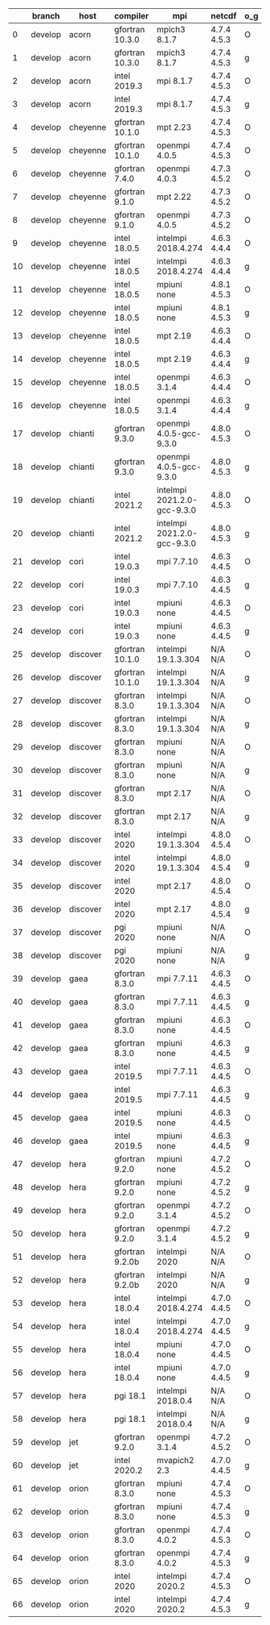 |    | branch   | host     | compiler        | mpi                         | netcdf      | o_g   | os     | build   | u_pass   | u_fail   | s_pass   | s_fail   | e_pass   | e_fail   | nuopc_pass   | nuopc_fail   | artifacts_hash                                                                                                                                                        | modified                   |
|----|----------|----------|-----------------|-----------------------------|-------------|-------|--------|---------|----------|----------|----------|----------|----------|----------|--------------|--------------|-----------------------------------------------------------------------------------------------------------------------------------------------------------------------|----------------------------|
|  0 | develop  | acorn    | gfortran 10.3.0 | mpich3 8.1.7                | 4.7.4 4.5.3 | O     | Linux  | pass    | 13685    | 0        | 49       | 0        | 80       | 0        | 50           | 0            | [artifacts](https://github.com/esmf-org/esmf-test-artifacts/tree/7a03fb23a38b5b2ed7ad17ea6aea3ec8cae7bb35/develop/acorn/gfortran/10.3.0/O/mpich3/8.1.7)               | 2022-03-13 23:07:41.412723 |
|  1 | develop  | acorn    | gfortran 10.3.0 | mpich3 8.1.7                | 4.7.4 4.5.3 | g     | Linux  | pass    | 13685    | 0        | 49       | 0        | 80       | 0        | 50           | 0            | [artifacts](https://github.com/esmf-org/esmf-test-artifacts/tree/aa49dcacad32ea4ff00e6f7a26ac0001b8a74e91/develop/acorn/gfortran/10.3.0/g/mpich3/8.1.7)               | 2022-03-13 23:07:41.412665 |
|  2 | develop  | acorn    | intel 2019.3    | mpi 8.1.7                   | 4.7.4 4.5.3 | O     | Linux  | pass    | 13685    | 0        | 49       | 0        | 80       | 0        | 50           | 0            | [artifacts](https://github.com/esmf-org/esmf-test-artifacts/tree/05fcf2c5d3b3aa7393dc194ad87671e54f1937d3/develop/acorn/intel/2019.3/O/mpi/8.1.7)                     | 2022-03-13 23:07:41.412715 |
|  3 | develop  | acorn    | intel 2019.3    | mpi 8.1.7                   | 4.7.4 4.5.3 | g     | Linux  | pass    | 13685    | 0        | 49       | 0        | 80       | 0        | 50           | 0            | [artifacts](https://github.com/esmf-org/esmf-test-artifacts/tree/6e5497f29eb8f72ff26b182c9657c64cbc29d322/develop/acorn/intel/2019.3/g/mpi/8.1.7)                     | 2022-03-13 23:07:41.412728 |
|  4 | develop  | cheyenne | gfortran 10.1.0 | mpt 2.23                    | 4.7.4 4.5.3 | O     | Linux  | pass    | 13685    | 0        | 49       | 0        | 80       | 0        | 50           | 0            | [artifacts](https://github.com/esmf-org/esmf-test-artifacts/tree/f912bca5e563a581b45c0422c07b1e2e71beaedc/develop/cheyenne/gfortran/10.1.0/O/mpt/2.23)                | 2022-03-13 22:09:22.371986 |
|  5 | develop  | cheyenne | gfortran 10.1.0 | openmpi 4.0.5               | 4.7.4 4.5.3 | O     | Linux  | pass    | 13685    | 0        | 49       | 0        | 80       | 0        | 50           | 0            | [artifacts](https://github.com/esmf-org/esmf-test-artifacts/tree/044ba5ba11eaa64f3ccf474f70f4c7e806d9d712/develop/cheyenne/gfortran/10.1.0/O/openmpi/4.0.5)           | 2022-03-13 22:09:22.371951 |
|  6 | develop  | cheyenne | gfortran 7.4.0  | openmpi 4.0.3               | 4.7.3 4.5.2 | O     | Linux  | pass    | 13685    | 0        | 49       | 0        | 80       | 0        | 50           | 0            | [artifacts](https://github.com/esmf-org/esmf-test-artifacts/tree/e1df2111c75162db6e2a25f5e38e4023a4e3e85b/develop/cheyenne/gfortran/7.4.0/O/openmpi/4.0.3)            | 2022-03-13 22:09:22.372023 |
|  7 | develop  | cheyenne | gfortran 9.1.0  | mpt 2.22                    | 4.7.3 4.5.2 | O     | Linux  | pass    | 13685    | 0        | 49       | 0        | 80       | 0        | 50           | 0            | [artifacts](https://github.com/esmf-org/esmf-test-artifacts/tree/1c04dac7a2052d762e47fe42a4400c31904b33f6/develop/cheyenne/gfortran/9.1.0/O/mpt/2.22)                 | 2022-03-13 22:09:22.371999 |
|  8 | develop  | cheyenne | gfortran 9.1.0  | openmpi 4.0.5               | 4.7.3 4.5.2 | O     | Linux  | pass    | 13685    | 0        | 49       | 0        | 80       | 0        | 49           | 1            | [artifacts](https://github.com/esmf-org/esmf-test-artifacts/tree/2b867585932d91c92e4b768e91151e8f7ae5a4d2/develop/cheyenne/gfortran/9.1.0/O/openmpi/4.0.5)            | 2022-03-13 22:09:22.372015 |
|  9 | develop  | cheyenne | intel 18.0.5    | intelmpi 2018.4.274         | 4.6.3 4.4.4 | O     | Linux  | pass    | 13685    | 0        | 49       | 0        | 80       | 0        | 50           | 0            | [artifacts](https://github.com/esmf-org/esmf-test-artifacts/tree/066bba4859463b854e0897858e8b75283756b76f/develop/cheyenne/intel/18.0.5/O/intelmpi/2018.4.274)        | 2022-03-13 22:09:22.372019 |
| 10 | develop  | cheyenne | intel 18.0.5    | intelmpi 2018.4.274         | 4.6.3 4.4.4 | g     | Linux  | pass    | 13685    | 0        | 49       | 0        | 80       | 0        | 50           | 0            | [artifacts](https://github.com/esmf-org/esmf-test-artifacts/tree/386ef7e7120e213f039fefc5d600d2856991ea84/develop/cheyenne/intel/18.0.5/g/intelmpi/2018.4.274)        | 2022-03-13 22:09:22.372007 |
| 11 | develop  | cheyenne | intel 18.0.5    | mpiuni none                 | 4.8.1 4.5.3 | O     | Linux  | pass    | 12158    | 0        | 8        | 0        | 43       | 0        | 0            | 50           | [artifacts](https://github.com/esmf-org/esmf-test-artifacts/tree/821726b7933afd7eb963317f5b8694f2efd2ef60/develop/cheyenne/intel/18.0.5/O/mpiuni/none)                | 2022-03-13 22:09:22.371990 |
| 12 | develop  | cheyenne | intel 18.0.5    | mpiuni none                 | 4.8.1 4.5.3 | g     | Linux  | pass    | 12158    | 0        | 8        | 0        | 43       | 0        | 0            | 50           | [artifacts](https://github.com/esmf-org/esmf-test-artifacts/tree/27421bde6123aaae0380e9442b199131ba200b41/develop/cheyenne/intel/18.0.5/g/mpiuni/none)                | 2022-03-13 22:09:22.372003 |
| 13 | develop  | cheyenne | intel 18.0.5    | mpt 2.19                    | 4.6.3 4.4.4 | O     | Linux  | pass    | 13685    | 0        | 49       | 0        | 80       | 0        | 50           | 0            | [artifacts](https://github.com/esmf-org/esmf-test-artifacts/tree/cb5b881a8de76167180cb41adf1f49b1ea7e4357/develop/cheyenne/intel/18.0.5/O/mpt/2.19)                   | 2022-03-13 22:09:22.372011 |
| 14 | develop  | cheyenne | intel 18.0.5    | mpt 2.19                    | 4.6.3 4.4.4 | g     | Linux  | pass    | 13685    | 0        | 49       | 0        | 80       | 0        | 50           | 0            | [artifacts](https://github.com/esmf-org/esmf-test-artifacts/tree/cf7d5cbff768b8a69e7e3f86d7d7da0fc4cdbc43/develop/cheyenne/intel/18.0.5/g/mpt/2.19)                   | 2022-03-13 22:09:22.371995 |
| 15 | develop  | cheyenne | intel 18.0.5    | openmpi 3.1.4               | 4.6.3 4.4.4 | O     | Linux  | pass    | 13685    | 0        | 49       | 0        | 80       | 0        | 50           | 0            | [artifacts](https://github.com/esmf-org/esmf-test-artifacts/tree/5bf71b1ce02a1749f661451d95dedb451a7c117c/develop/cheyenne/intel/18.0.5/O/openmpi/3.1.4)              | 2022-03-13 22:09:22.371974 |
| 16 | develop  | cheyenne | intel 18.0.5    | openmpi 3.1.4               | 4.6.3 4.4.4 | g     | Linux  | pass    | 13685    | 0        | 49       | 0        | 80       | 0        | 50           | 0            | [artifacts](https://github.com/esmf-org/esmf-test-artifacts/tree/9a271a153d2f4624a5503106f60b38a48682cc7e/develop/cheyenne/intel/18.0.5/g/openmpi/3.1.4)              | 2022-03-13 22:09:22.371981 |
| 17 | develop  | chianti  | gfortran 9.3.0  | openmpi 4.0.5-gcc-9.3.0     | 4.8.0 4.5.3 | O     | Linux  | pass    | 13685    | 0        | 49       | 0        | 80       | 0        | 44           | 6            | [artifacts](https://github.com/esmf-org/esmf-test-artifacts/tree/aeeb6635ab1ea64ca03df195d35589d0cf32233a/develop/chianti/gfortran/9.3.0/O/openmpi/4.0.5-gcc-9.3.0)   | 2022-03-13 22:10:53.552675 |
| 18 | develop  | chianti  | gfortran 9.3.0  | openmpi 4.0.5-gcc-9.3.0     | 4.8.0 4.5.3 | g     | Linux  | pass    | 13685    | 0        | 49       | 0        | 80       | 0        | 44           | 6            | [artifacts](https://github.com/esmf-org/esmf-test-artifacts/tree/02d7df765c9b2e3951324e123efe9f8285729bd1/develop/chianti/gfortran/9.3.0/g/openmpi/4.0.5-gcc-9.3.0)   | 2022-03-13 22:10:53.552700 |
| 19 | develop  | chianti  | intel 2021.2    | intelmpi 2021.2.0-gcc-9.3.0 | 4.8.0 4.5.3 | O     | Linux  | pass    | 13685    | 0        | 49       | 0        | 80       | 0        | 44           | 6            | [artifacts](https://github.com/esmf-org/esmf-test-artifacts/tree/d2756c266fde9fa41d0ce479360b3311c1bcc5b0/develop/chianti/intel/2021.2/O/intelmpi/2021.2.0-gcc-9.3.0) | 2022-03-13 22:10:53.552711 |
| 20 | develop  | chianti  | intel 2021.2    | intelmpi 2021.2.0-gcc-9.3.0 | 4.8.0 4.5.3 | g     | Linux  | pass    | 13685    | 0        | 49       | 0        | 80       | 0        | 44           | 6            | [artifacts](https://github.com/esmf-org/esmf-test-artifacts/tree/cf165e42437e4e1a2528e4ce3081abfd5e454946/develop/chianti/intel/2021.2/g/intelmpi/2021.2.0-gcc-9.3.0) | 2022-03-13 22:10:53.552706 |
| 21 | develop  | cori     | intel 19.0.3    | mpi 7.7.10                  | 4.6.3 4.4.5 | O     | Unicos | pass    | pending  | pending  | pending  | pending  | pending  | pending  | pending      | pending      | [artifacts](https://github.com/esmf-org/esmf-test-artifacts/tree/e265a2fca98226d5ab17f1e346eab71dba3f5288/develop/cori/intel/19.0.3/O/mpi/7.7.10)                     | 2022-03-13 22:11:48.554849 |
| 22 | develop  | cori     | intel 19.0.3    | mpi 7.7.10                  | 4.6.3 4.4.5 | g     | Unicos | pass    | pending  | pending  | pending  | pending  | pending  | pending  | pending      | pending      | [artifacts](https://github.com/esmf-org/esmf-test-artifacts/tree/60decc06af98ea856415f774c284e34d6e27782b/develop/cori/intel/19.0.3/g/mpi/7.7.10)                     | 2022-03-13 22:11:48.554877 |
| 23 | develop  | cori     | intel 19.0.3    | mpiuni none                 | 4.6.3 4.4.5 | O     | Unicos | pass    | pending  | pending  | pending  | pending  | pending  | pending  | pending      | pending      | [artifacts](https://github.com/esmf-org/esmf-test-artifacts/tree/d96b8678edfdf97dd1e8fb91fe3649a548d8f4fe/develop/cori/intel/19.0.3/O/mpiuni/none)                    | 2022-03-13 22:11:48.554883 |
| 24 | develop  | cori     | intel 19.0.3    | mpiuni none                 | 4.6.3 4.4.5 | g     | Unicos | pass    | pending  | pending  | pending  | pending  | pending  | pending  | pending      | pending      | [artifacts](https://github.com/esmf-org/esmf-test-artifacts/tree/57a2dbc9b2d98fcfc09958384304e697edc236fd/develop/cori/intel/19.0.3/g/mpiuni/none)                    | 2022-03-13 22:11:48.554888 |
| 25 | develop  | discover | gfortran 10.1.0 | intelmpi 19.1.3.304         | N/A N/A     | O     | Linux  | pass    | 13670    | 15       | 49       | 0        | 80       | 0        | 50           | 0            | [artifacts](https://github.com/esmf-org/esmf-test-artifacts/tree/7dc189c4d7657d2fb36d7fc74d5b3f60663f8b2c/develop/discover/gfortran/10.1.0/O/intelmpi/19.1.3.304)     | 2022-03-13 22:13:09.044366 |
| 26 | develop  | discover | gfortran 10.1.0 | intelmpi 19.1.3.304         | N/A N/A     | g     | Linux  | pass    | 13669    | 16       | 49       | 0        | 80       | 0        | 50           | 0            | [artifacts](https://github.com/esmf-org/esmf-test-artifacts/tree/3cc1fc56ca10f663e81413862832f7235c0a99ab/develop/discover/gfortran/10.1.0/g/intelmpi/19.1.3.304)     | 2022-03-13 22:13:09.044341 |
| 27 | develop  | discover | gfortran 8.3.0  | intelmpi 19.1.3.304         | N/A N/A     | O     | Linux  | pass    | 13670    | 15       | 49       | 0        | 80       | 0        | 50           | 0            | [artifacts](https://github.com/esmf-org/esmf-test-artifacts/tree/4d615322083b2dd83a3f07ccbc6f4329619c58d3/develop/discover/gfortran/8.3.0/O/intelmpi/19.1.3.304)      | 2022-03-13 22:13:09.044337 |
| 28 | develop  | discover | gfortran 8.3.0  | intelmpi 19.1.3.304         | N/A N/A     | g     | Linux  | pass    | 13670    | 15       | 49       | 0        | 80       | 0        | 50           | 0            | [artifacts](https://github.com/esmf-org/esmf-test-artifacts/tree/211e857574e80f5d8dce2dbb380e1dedb279e5c6/develop/discover/gfortran/8.3.0/g/intelmpi/19.1.3.304)      | 2022-03-13 22:13:09.044349 |
| 29 | develop  | discover | gfortran 8.3.0  | mpiuni none                 | N/A N/A     | O     | Linux  | pass    | 12158    | 0        | 8        | 0        | 43       | 0        | 0            | 50           | [artifacts](https://github.com/esmf-org/esmf-test-artifacts/tree/1b65d9f5a99696f2855109213a611b98d8626fbc/develop/discover/gfortran/8.3.0/O/mpiuni/none)              | 2022-03-13 22:13:09.044318 |
| 30 | develop  | discover | gfortran 8.3.0  | mpiuni none                 | N/A N/A     | g     | Linux  | pass    | 12158    | 0        | 8        | 0        | 43       | 0        | 0            | 50           | [artifacts](https://github.com/esmf-org/esmf-test-artifacts/tree/45a0dbd5cb1bff184cba79561e809dbf75a7a856/develop/discover/gfortran/8.3.0/g/mpiuni/none)              | 2022-03-13 22:13:09.044284 |
| 31 | develop  | discover | gfortran 8.3.0  | mpt 2.17                    | N/A N/A     | O     | Linux  | pass    | 13685    | 0        | 49       | 0        | 80       | 0        | 46           | 4            | [artifacts](https://github.com/esmf-org/esmf-test-artifacts/tree/284ea5d91a418bae84abf74dcbfaba451f0c2c4b/develop/discover/gfortran/8.3.0/O/mpt/2.17)                 | 2022-03-13 22:13:09.044362 |
| 32 | develop  | discover | gfortran 8.3.0  | mpt 2.17                    | N/A N/A     | g     | Linux  | pass    | 13685    | 0        | 49       | 0        | 80       | 0        | 46           | 4            | [artifacts](https://github.com/esmf-org/esmf-test-artifacts/tree/7ce2185d4d6b30d5c8ac51d1a0b16a0efbab2e5e/develop/discover/gfortran/8.3.0/g/mpt/2.17)                 | 2022-03-13 22:13:09.044311 |
| 33 | develop  | discover | intel 2020      | intelmpi 19.1.3.304         | 4.8.0 4.5.4 | O     | Linux  | pass    | 13685    | 0        | 49       | 0        | 80       | 0        | 50           | 0            | [artifacts](https://github.com/esmf-org/esmf-test-artifacts/tree/5810895f3136ed6014e7d65d36f526901e00916d/develop/discover/intel/2020/O/intelmpi/19.1.3.304)          | 2022-03-13 22:13:09.044332 |
| 34 | develop  | discover | intel 2020      | intelmpi 19.1.3.304         | 4.8.0 4.5.4 | g     | Linux  | pass    | 13685    | 0        | 49       | 0        | 80       | 0        | 50           | 0            | [artifacts](https://github.com/esmf-org/esmf-test-artifacts/tree/79b30b1d04f1f20e621b04129d070e4acddc5523/develop/discover/intel/2020/g/intelmpi/19.1.3.304)          | 2022-03-13 22:13:09.044322 |
| 35 | develop  | discover | intel 2020      | mpt 2.17                    | 4.8.0 4.5.4 | O     | Linux  | pass    | 13685    | 0        | 49       | 0        | 80       | 0        | 50           | 0            | [artifacts](https://github.com/esmf-org/esmf-test-artifacts/tree/94f60c048716fab3bda8bdc79fddd03b6deb9d7b/develop/discover/intel/2020/O/mpt/2.17)                     | 2022-03-13 22:13:09.044327 |
| 36 | develop  | discover | intel 2020      | mpt 2.17                    | 4.8.0 4.5.4 | g     | Linux  | pass    | 13685    | 0        | 49       | 0        | 80       | 0        | 50           | 0            | [artifacts](https://github.com/esmf-org/esmf-test-artifacts/tree/211e857574e80f5d8dce2dbb380e1dedb279e5c6/develop/discover/intel/2020/g/mpt/2.17)                     | 2022-03-13 22:13:09.044358 |
| 37 | develop  | discover | pgi 2020        | mpiuni none                 | N/A N/A     | O     | Linux  | pass    | 11536    | 622      | 6        | 2        | 40       | 3        | 0            | 50           | [artifacts](https://github.com/esmf-org/esmf-test-artifacts/tree/9fa3b2e6fe6fa7680f76dc34eb6949d901f14809/develop/discover/pgi/2020/O/mpiuni/none)                    | 2022-03-13 22:13:09.044353 |
| 38 | develop  | discover | pgi 2020        | mpiuni none                 | N/A N/A     | g     | Linux  | pass    | 11536    | 622      | 4        | 4        | 40       | 3        | 0            | 50           | [artifacts](https://github.com/esmf-org/esmf-test-artifacts/tree/f619a120a6ab2d123400289f63d333f5acf3a025/develop/discover/pgi/2020/g/mpiuni/none)                    | 2022-03-13 22:13:09.044345 |
| 39 | develop  | gaea     | gfortran 8.3.0  | mpi 7.7.11                  | 4.6.3 4.4.5 | O     | Unicos | pass    | 13684    | 1        | 49       | 0        | 80       | 0        | 47           | 3            | [artifacts](https://github.com/esmf-org/esmf-test-artifacts/tree/4a6fe06a5e0cbecf44a0ed10d748d04ab83572f5/develop/gaea/gfortran/8.3.0/O/mpi/7.7.11)                   | 2022-03-13 22:15:10.548333 |
| 40 | develop  | gaea     | gfortran 8.3.0  | mpi 7.7.11                  | 4.6.3 4.4.5 | g     | Unicos | pass    | 13684    | 1        | 49       | 0        | 80       | 0        | 47           | 3            | [artifacts](https://github.com/esmf-org/esmf-test-artifacts/tree/caa57e02396cdf9051f120393b8c514657d83938/develop/gaea/gfortran/8.3.0/g/mpi/7.7.11)                   | 2022-03-13 22:15:10.548339 |
| 41 | develop  | gaea     | gfortran 8.3.0  | mpiuni none                 | 4.6.3 4.4.5 | O     | Unicos | pass    | 12158    | 0        | 8        | 0        | 43       | 0        | 0            | 50           | [artifacts](https://github.com/esmf-org/esmf-test-artifacts/tree/89bcc21263aae0d9cb9c24d2d8bb3fb4b002049c/develop/gaea/gfortran/8.3.0/O/mpiuni/none)                  | 2022-03-13 22:15:10.548358 |
| 42 | develop  | gaea     | gfortran 8.3.0  | mpiuni none                 | 4.6.3 4.4.5 | g     | Unicos | pass    | 12158    | 0        | 8        | 0        | 43       | 0        | 0            | 50           | [artifacts](https://github.com/esmf-org/esmf-test-artifacts/tree/0cb9d498231497720ec6d7e087dd3164e589b484/develop/gaea/gfortran/8.3.0/g/mpiuni/none)                  | 2022-03-13 22:15:10.548354 |
| 43 | develop  | gaea     | intel 2019.5    | mpi 7.7.11                  | 4.6.3 4.4.5 | O     | Unicos | pass    | 13670    | 15       | 49       | 0        | 80       | 0        | 47           | 3            | [artifacts](https://github.com/esmf-org/esmf-test-artifacts/tree/89bcc21263aae0d9cb9c24d2d8bb3fb4b002049c/develop/gaea/intel/2019.5/O/mpi/7.7.11)                     | 2022-03-13 22:15:10.548349 |
| 44 | develop  | gaea     | intel 2019.5    | mpi 7.7.11                  | 4.6.3 4.4.5 | g     | Unicos | pass    | 13670    | 15       | 49       | 0        | 80       | 0        | 47           | 3            | [artifacts](https://github.com/esmf-org/esmf-test-artifacts/tree/62cfdd21652b8b61a32ac975bf2827d4e111eab9/develop/gaea/intel/2019.5/g/mpi/7.7.11)                     | 2022-03-13 22:15:10.548295 |
| 45 | develop  | gaea     | intel 2019.5    | mpiuni none                 | 4.6.3 4.4.5 | O     | Unicos | pass    | 12143    | 15       | 8        | 0        | 43       | 0        | 0            | 50           | [artifacts](https://github.com/esmf-org/esmf-test-artifacts/tree/e9d1bcf4b23c12c55d2d1a1ed7e3e6ca1588fba0/develop/gaea/intel/2019.5/O/mpiuni/none)                    | 2022-03-13 22:15:10.548345 |
| 46 | develop  | gaea     | intel 2019.5    | mpiuni none                 | 4.6.3 4.4.5 | g     | Unicos | pass    | 12143    | 15       | 8        | 0        | 43       | 0        | 0            | 50           | [artifacts](https://github.com/esmf-org/esmf-test-artifacts/tree/fbfb31cd25ac71ee53b6eb019f38b3668643ae13/develop/gaea/intel/2019.5/g/mpiuni/none)                    | 2022-03-13 22:15:10.548362 |
| 47 | develop  | hera     | gfortran 9.2.0  | mpiuni none                 | 4.7.2 4.5.2 | O     | Linux  | pass    | 12158    | 0        | 8        | 0        | 43       | 0        | 0            | 50           | [artifacts](https://github.com/esmf-org/esmf-test-artifacts/tree/b9365636d8c270cb101ebc84cb5abeb97557eee5/develop/hera/gfortran/9.2.0/O/mpiuni/none)                  | 2022-03-13 22:17:28.930888 |
| 48 | develop  | hera     | gfortran 9.2.0  | mpiuni none                 | 4.7.2 4.5.2 | g     | Linux  | pass    | 12158    | 0        | 8        | 0        | 43       | 0        | 0            | 50           | [artifacts](https://github.com/esmf-org/esmf-test-artifacts/tree/77c3d2793086675330b820357b343dbd31e91b44/develop/hera/gfortran/9.2.0/g/mpiuni/none)                  | 2022-03-13 22:17:28.930857 |
| 49 | develop  | hera     | gfortran 9.2.0  | openmpi 3.1.4               | 4.7.2 4.5.2 | O     | Linux  | pass    | 13685    | 0        | 49       | 0        | 80       | 0        | 50           | 0            | [artifacts](https://github.com/esmf-org/esmf-test-artifacts/tree/bb8f3800c1151326fa5a86924613e9d652e3c921/develop/hera/gfortran/9.2.0/O/openmpi/3.1.4)                | 2022-03-13 22:17:28.930897 |
| 50 | develop  | hera     | gfortran 9.2.0  | openmpi 3.1.4               | 4.7.2 4.5.2 | g     | Linux  | pass    | 13685    | 0        | 49       | 0        | 80       | 0        | 50           | 0            | [artifacts](https://github.com/esmf-org/esmf-test-artifacts/tree/dcb1f4633a3d0bd73eee987e3856901d54fb08b4/develop/hera/gfortran/9.2.0/g/openmpi/3.1.4)                | 2022-03-13 22:17:28.930862 |
| 51 | develop  | hera     | gfortran 9.2.0b | intelmpi 2020               | N/A N/A     | O     | Linux  | pass    | 0        | 8807     | 0        | 49       | 0        | 80       | 0            | 50           | [artifacts](https://github.com/esmf-org/esmf-test-artifacts/tree/67dc4bc164e6f3f6c1600c00c17acc30213c03c1/develop/hera/gfortran/9.2.0b/O/intelmpi/2020)               | 2022-03-13 22:17:28.930892 |
| 52 | develop  | hera     | gfortran 9.2.0b | intelmpi 2020               | N/A N/A     | g     | Linux  | pass    | 0        | 8807     | 0        | 49       | 0        | 80       | 0            | 50           | [artifacts](https://github.com/esmf-org/esmf-test-artifacts/tree/77c3d2793086675330b820357b343dbd31e91b44/develop/hera/gfortran/9.2.0b/g/intelmpi/2020)               | 2022-03-13 22:17:28.930884 |
| 53 | develop  | hera     | intel 18.0.4    | intelmpi 2018.4.274         | 4.7.0 4.4.5 | O     | Linux  | pass    | 13685    | 0        | 49       | 0        | 80       | 0        | 50           | 0            | [artifacts](https://github.com/esmf-org/esmf-test-artifacts/tree/5b5e6479f07a73c25fa048eee908c53e60c4faa5/develop/hera/intel/18.0.4/O/intelmpi/2018.4.274)            | 2022-03-13 22:17:28.930872 |
| 54 | develop  | hera     | intel 18.0.4    | intelmpi 2018.4.274         | 4.7.0 4.4.5 | g     | Linux  | pass    | 13685    | 0        | 49       | 0        | 80       | 0        | 50           | 0            | [artifacts](https://github.com/esmf-org/esmf-test-artifacts/tree/77450f936803a5ccf1c3b7dfd368ba45fd037d70/develop/hera/intel/18.0.4/g/intelmpi/2018.4.274)            | 2022-03-13 22:17:28.930825 |
| 55 | develop  | hera     | intel 18.0.4    | mpiuni none                 | 4.7.0 4.4.5 | O     | Linux  | pass    | 12158    | 0        | 8        | 0        | 43       | 0        | 0            | 50           | [artifacts](https://github.com/esmf-org/esmf-test-artifacts/tree/df182aa0c274881282df673bef881cfd6506343d/develop/hera/intel/18.0.4/O/mpiuni/none)                    | 2022-03-13 22:17:28.930851 |
| 56 | develop  | hera     | intel 18.0.4    | mpiuni none                 | 4.7.0 4.4.5 | g     | Linux  | pass    | 12158    | 0        | 8        | 0        | 43       | 0        | 0            | 50           | [artifacts](https://github.com/esmf-org/esmf-test-artifacts/tree/6fef3d14224576e129aa7b9ca9a27c2d37f3b404/develop/hera/intel/18.0.4/g/mpiuni/none)                    | 2022-03-13 22:17:28.930880 |
| 57 | develop  | hera     | pgi 18.1        | intelmpi 2018.0.4           | N/A N/A     | O     | Linux  | fail    | fail     | fail     | fail     | fail     | fail     | fail     | 0            | 50           | [artifacts](https://github.com/esmf-org/esmf-test-artifacts/tree/995b689444848da8b6891be61590233d5e60e7e0/develop/hera/pgi/18.1/O/intelmpi/2018.0.4)                  | 2022-03-13 22:17:28.930876 |
| 58 | develop  | hera     | pgi 18.1        | intelmpi 2018.0.4           | N/A N/A     | g     | Linux  | fail    | fail     | fail     | fail     | fail     | fail     | fail     | 0            | 50           | [artifacts](https://github.com/esmf-org/esmf-test-artifacts/tree/04533baeffbcfed7ff8b6e53d0ec6033e4bf6a97/develop/hera/pgi/18.1/g/intelmpi/2018.0.4)                  | 2022-03-13 22:17:28.930867 |
| 59 | develop  | jet      | gfortran 9.2.0  | openmpi 3.1.4               | 4.7.2 4.5.2 | O     | Linux  | pass    | 13685    | 0        | 49       | 0        | 80       | 0        | 50           | 0            | [artifacts](https://github.com/esmf-org/esmf-test-artifacts/tree/4c9a6fb084fa0997deb44f0a50103bec3f712670/develop/jet/gfortran/9.2.0/O/openmpi/3.1.4)                 | 2022-03-11 03:18:41.580894 |
| 60 | develop  | jet      | intel 2020.2    | mvapich2 2.3                | 4.7.0 4.4.5 | g     | Linux  | pass    | 13685    | 0        | 49       | 0        | 80       | 0        | 44           | 6            | [artifacts](https://github.com/esmf-org/esmf-test-artifacts/tree/c855a4b265350ee18ddc2789f4b4a16d9b91d548/develop/jet/intel/2020.2/g/mvapich2/2.3)                    | 2022-03-13 22:19:38.968700 |
| 61 | develop  | orion    | gfortran 8.3.0  | mpiuni none                 | 4.7.4 4.5.3 | O     | Linux  | pass    | 12158    | 0        | 8        | 0        | 43       | 0        | 0            | 50           | [artifacts](https://github.com/esmf-org/esmf-test-artifacts/tree/6d50bde0189b93654777b32e06b9ce3e1113fbbe/develop/orion/gfortran/8.3.0/O/mpiuni/none)                 | 2022-03-13 22:21:44.804614 |
| 62 | develop  | orion    | gfortran 8.3.0  | mpiuni none                 | 4.7.4 4.5.3 | g     | Linux  | pass    | 12158    | 0        | 8        | 0        | 43       | 0        | 0            | 50           | [artifacts](https://github.com/esmf-org/esmf-test-artifacts/tree/5a9c5a0754258ac68419aed2d130c9a38b7c0be7/develop/orion/gfortran/8.3.0/g/mpiuni/none)                 | 2022-03-13 22:21:44.804560 |
| 63 | develop  | orion    | gfortran 8.3.0  | openmpi 4.0.2               | 4.7.4 4.5.3 | O     | Linux  | pass    | 13685    | 0        | 49       | 0        | 80       | 0        | 50           | 0            | [artifacts](https://github.com/esmf-org/esmf-test-artifacts/tree/6d50bde0189b93654777b32e06b9ce3e1113fbbe/develop/orion/gfortran/8.3.0/O/openmpi/4.0.2)               | 2022-03-13 22:21:44.804602 |
| 64 | develop  | orion    | gfortran 8.3.0  | openmpi 4.0.2               | 4.7.4 4.5.3 | g     | Linux  | pass    | 13685    | 0        | 49       | 0        | 80       | 0        | 50           | 0            | [artifacts](https://github.com/esmf-org/esmf-test-artifacts/tree/e7375571e4e48fe2afd58ebf72ab393b6e360406/develop/orion/gfortran/8.3.0/g/openmpi/4.0.2)               | 2022-03-13 22:21:44.804595 |
| 65 | develop  | orion    | intel 2020      | intelmpi 2020.2             | 4.7.4 4.5.3 | O     | Linux  | pass    | fail     | fail     | fail     | fail     | fail     | fail     | 0            | 0            | [artifacts](https://github.com/esmf-org/esmf-test-artifacts/tree/d299a443644eaf0250ef7ec2a54ad57c96ad0084/develop/orion/intel/2020/O/intelmpi/2020.2)                 | 2022-03-13 22:21:44.804608 |
| 66 | develop  | orion    | intel 2020      | intelmpi 2020.2             | 4.7.4 4.5.3 | g     | Linux  | pass    | fail     | fail     | fail     | fail     | fail     | fail     | 0            | 0            | [artifacts](https://github.com/esmf-org/esmf-test-artifacts/tree/93af0913cb9e87f72b5acc6d08575361345c4f9c/develop/orion/intel/2020/g/intelmpi/2020.2)                 | 2022-03-13 22:21:44.804620 |